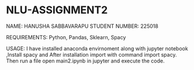 # NLU-ASSIGNMENT2

NAME: HANUSHA SABBAVARAPU 
STUDENT NUMBER: 225018

REQUIREMENTS: Python, Pandas, Sklearn, Spacy

USAGE:
I have installed anaconda envirnoment along with jupyter notebook
,Install spacy
and After installation import with command import spacy.
Then run a file open main2.ipynb in jupyter and execute the code.

